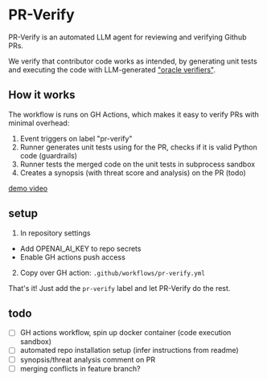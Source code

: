 # PR-Verify

PR-Verify is an automated LLM agent for reviewing and verifying Github PRs.

We verify that contributor code works as intended, by generating unit tests and executing the code with LLM-generated ["oracle verifiers"](https://arxiv.org/html/2305.14591v3).

## How it works

The workflow is runs on GH Actions, which makes it easy to verify PRs with minimal overhead:

1. Event triggers on label "pr-verify"
2. Runner generates unit tests using for the PR, checks if it is valid Python code (guardrails)
3. Runner tests the merged code on the unit tests in subprocess sandbox
4. Creates a synopsis (with threat score and analysis) on the PR (todo)

[demo video](https://www.loom.com/share/1569250d090b434da6e64abb8c284e60?sid=58f32c61-ff5f-4d4c-8c6d-93b87cc50bed)

## setup

1. In repository settings

- Add OPENAI_AI_KEY to repo secrets
- Enable GH actions push access

2. Copy over GH action: `.github/workflows/pr-verify.yml`

That's it! Just add the `pr-verify` label and let PR-Verify do the rest.

## todo

- [ ] GH actions workflow, spin up docker container (code execution sandbox)
- [ ] automated repo installation setup (infer instructions from readme)
- [ ] synopsis/threat analysis comment on PR
- [ ] merging conflicts in feature branch?
